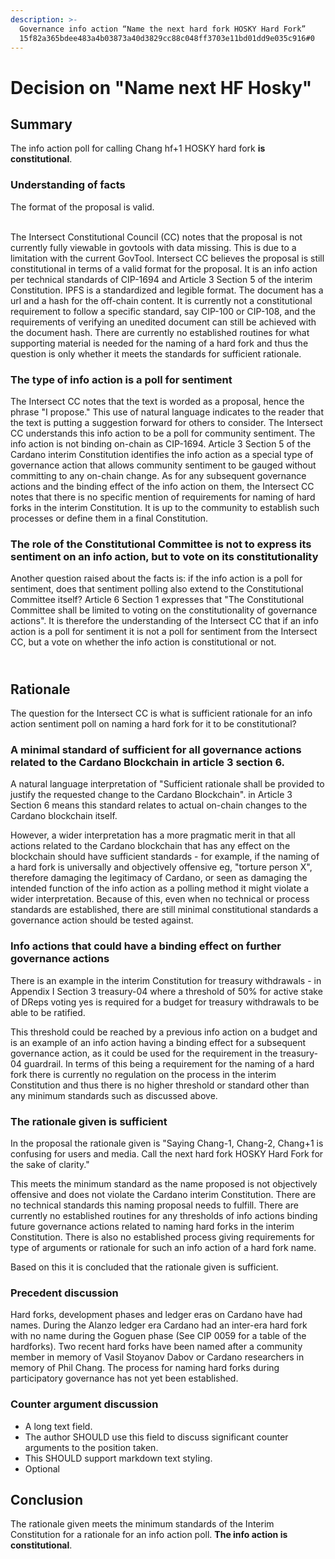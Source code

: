 ```yaml
---
description: >-
  Governance info action “Name the next hard fork HOSKY Hard Fork” 
  15f82a365bdee483a4b03873a40d3829cc88c048ff3703e11bd01dd9e035c916#0
---
```


# Decision on "Name next HF Hosky"

## Summary

The info action poll for calling Chang hf+1 HOSKY hard fork **is constitutional**.

###

### Understanding of facts

The format of the proposal is valid.

\
The Intersect Constitutional Council (CC) notes that the proposal is not currently fully viewable in govtools with data missing. This is due to a limitation with the current GovTool. Intersect CC believes the proposal is still constitutional in terms of a valid format for the proposal. It is an info action per technical standards of CIP-1694 and Article 3 Section 5 of the interim Constitution. IPFS is a standardized and legible format. The document has a url and a hash for the off-chain content. It is currently not a constitutional requirement to follow a specific standard, say CIP-100 or CIP-108, and the requirements of verifying an unedited document can still be achieved with the document hash. There are currently no established routines for what supporting material is needed for the naming of a hard fork and thus the question is only whether it meets the standards for sufficient rationale. &#x20;

### The type of info action is a poll for sentiment

The Intersect CC notes that the text is worded as a proposal, hence the phrase "I propose." This use of natural language indicates to the reader that the text is putting a suggestion forward for others to consider. The Intersect CC understands this info action to be a poll for community sentiment. The info action is not binding on-chain as CIP-1694. Article 3 Section 5 of the Cardano interim Constitution identifies the info action as a special type of governance action that allows community sentiment to be gauged without committing to any on-chain change. As for any subsequent governance actions and the binding effect of the info action on them, the Intersect CC notes that there is no specific mention of requirements for naming of hard forks in the interim Constitution. It is up to the community to establish such processes or define them in a final Constitution.&#x20;

### The role of the Constitutional Committee is not to express its sentiment on an info action, but to vote on its constitutionality

Another question raised about the facts is: if the info action is a poll for sentiment, does that sentiment polling also extend to the Constitutional Committee itself? Article 6 Section 1 expresses that "The Constitutional Committee shall be limited to voting on the constitutionality of governance actions". It is therefore the understanding of the Intersect CC that if an info action is a poll for sentiment it is not a poll for sentiment from the Intersect CC, but a vote on whether the info action is constitutional or not.

\
Rationale
---------

The question for the Intersect CC is what is sufficient rationale for an info action sentiment poll on naming a hard fork for it to be constitutional?

### A minimal standard of sufficient for all governance actions related to the Cardano Blockchain in article 3 section 6.&#x20;

A natural language interpretation of "Sufficient rationale shall be provided to justify the requested change to the Cardano Blockchain". in Article 3 Section 6 means this standard relates to actual on-chain changes to the Cardano blockchain itself.&#x20;

However, a wider interpretation has a more pragmatic merit in that all actions related to the Cardano blockchain that has any effect on the blockchain should have sufficient standards - for example, if the naming of a hard fork is universally and objectively offensive eg, "torture person X", therefore damaging the legitimacy of Cardano, or seen as damaging the intended function of the info action as a polling method it might violate a wider interpretation. Because of this, even when no technical or process standards are established, there are still minimal constitutional standards a governance action should be tested against.

### Info actions that could have a binding effect on further governance actions&#x20;

There is an example in the interim Constitution for treasury withdrawals - in  Appendix I Section 3 treasury-04 where a threshold of 50% for active stake of DReps voting yes is required for a budget for treasury withdrawals to be able to be ratified.&#x20;

This threshold could be reached by a previous info action on a budget and is an example of an info action having a binding effect for a subsequent governance action, as it could be used for the requirement in the treasury-04 guardrail. In terms of this being a requirement for the naming of a hard fork there is currently no regulation on the process in the interim Constitution and thus there is no higher threshold or standard other than any minimum standards such as discussed above.&#x20;

### The rationale given is sufficient

In the proposal the rationale given is "Saying Chang-1, Chang-2, Chang+1 is confusing for users and media. Call the next hard fork HOSKY Hard Fork for the sake of clarity."&#x20;

This meets the minimum standard as the name proposed is not objectively offensive and does not violate the Cardano interim Constitution. There are no technical standards this naming proposal needs to fulfill. There are currently no established routines for any thresholds of info actions binding future governance actions related to naming hard forks in the interim Constitution. There is also no established process giving requirements for type of arguments or rationale for such an info action of a hard fork name.&#x20;

Based on this it is concluded that the rationale given is sufficient.

### Pr**ecedent discussion**

Hard forks, development phases and ledger eras on Cardano have had names. During the Alanzo ledger era Cardano had an inter-era hard fork with no name during the Goguen phase (See CIP 0059 for a table of the hardforks). Two recent hard forks have been named after a community member in memory of Vasil Stoyanov Dabov or Cardano researchers in memory of Phil Chang. The process for naming hard forks during participatory governance has not yet been established.

### **Counter argument discussion**

* A long text field.
* The author SHOULD use this field to discuss significant counter arguments to the position taken.
* This SHOULD support markdown text styling.
* Optional

## **Conclusion**

The rationale given meets the minimum standards of the Interim Constitution for a rationale for an info action poll. **The info action is constitutional**.

